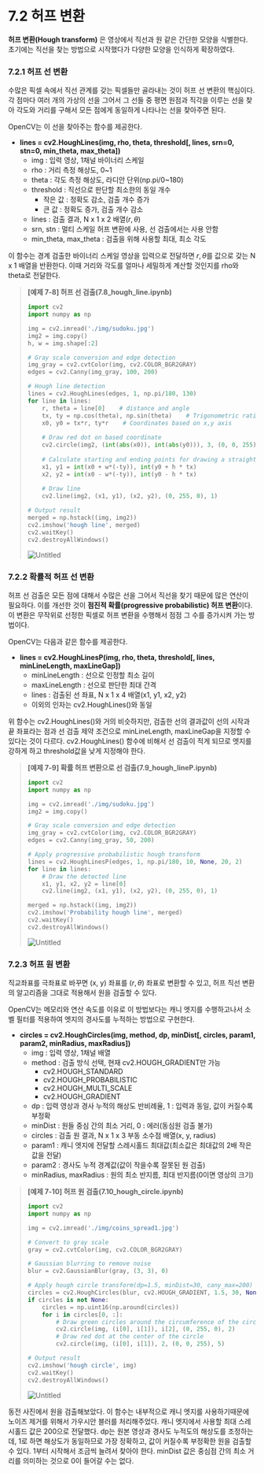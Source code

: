 # 7.2 허프 변환

**허프 변환(Hough transform)** 은 영상에서 직선과 원 같은 간단한 모양을 식별한다. 초기에는 직선을 찾는 방법으로 시작했다가 다양한 모양을 인식하게 확장하였다.

### 7.2.1 허프 선 변환

수많은 픽셀 속에서 직선 관계를 갖는 픽셀들만 골라내는 것이 허프 선 변환의 핵심이다. 각 점마다 여러 개의 가상의 선을 그어서 그 선들 중 평면 원점과 직각을 이루는 선을 찾아 각도와 거리를 구해서 모든 점에게 동일하게 나타나는 선을 찾아주면 된다.

OpenCV는 이 선을 찾아주는 함수를 제공한다.

- **lines = cv2.HoughLines(img, rho, theta, threshold[, lines, srn=0, stn=0, min_theta, max_theta])**
    - img : 입력 영상, 1채널 바이너리 스케일
    - rho : 거리 측정 해상도, 0~1
    - theta : 각도 측정 해상도, 라디안 단위(np.pi/0~180)
    - threshold : 직선으로 판단할 최소한의 동일 개수
        - 작은 값 : 정확도 감소, 검출 개수 증가
        - 큰 값 : 정확도 증가, 검출 개수 감소
    - lines : 검출 결과, N x 1 x 2 배열($r, \theta$)
    - srn, stn : 멀티 스케일 허프 변환에 사용, 선 검출에서는 사용 안함
    - min_theta, max_theta : 검출을 위해 사용할 최대, 최소 각도

이 함수는 경계 검출한 바이너리 스케일 영상을 입력으로 전달하면 $r, \theta$를 값으로 갖는 N x 1 배열을 반환한다. 이때 거리와 각도를 얼마나 세밀하게 계산할 것인지를 rho와 theta로 전달한다.

> **[예제 7-8] 허프 선 검출(7.8_hough_line.ipynb)**
> 
> 
> ```python
> import cv2
> import numpy as np
> 
> img = cv2.imread('./img/sudoku.jpg')
> img2 = img.copy()
> h, w = img.shape[:2]
> 
> # Gray scale conversion and edge detection
> img_gray = cv2.cvtColor(img, cv2.COLOR_BGR2GRAY)
> edges = cv2.Canny(img_gray, 100, 200)
> 
> # Hough line detection
> lines = cv2.HoughLines(edges, 1, np.pi/180, 130)
> for line in lines:
>     r, theta = line[0]    # distance and angle
>     tx, ty = np.cos(theta), np.sin(theta)    # Trigonometric ratios for x and y axes
>     x0, y0 = tx*r, ty*r    # Coordinates based on x,y axis
>     
>     # Draw red dot on based coordinate
>     cv2.circle(img2, (int(abs(x0)), int(abs(y0))), 3, (0, 0, 255), -1)
>     
>     # Calculate starting and ending points for drawing a straight line equation
>     x1, y1 = int(x0 + w*(-ty)), int(y0 + h * tx)
>     x2, y2 = int(x0 - w*(-ty)), int(y0 - h * tx)
>     
>     # Draw line
>     cv2.line(img2, (x1, y1), (x2, y2), (0, 255, 0), 1)
> 
> # Output result
> merged = np.hstack((img, img2))
> cv2.imshow('hough line', merged)
> cv2.waitKey()
> cv2.destroyAllWindows()
> ```
> 
> ![Untitled](7%202%20%E1%84%92%E1%85%A5%E1%84%91%E1%85%B3%20%E1%84%87%E1%85%A7%E1%86%AB%E1%84%92%E1%85%AA%E1%86%AB%2004a5c0f269914fa4bc5804c319a8f2a9/Untitled.png)
> 

### 7.2.2 확률적 허프 선 변환

허프 선 검출은 모든 점에 대해서 수많은 선을 그어서 직선을 찾기 때문에 많은 연산이 필요하다. 이를 개선한 것이 **점진적 확률(progressive probabilistic) 허프 변환**이다. 이 변환은 무작위로 선정한 픽셀로 허프 변환을 수행해서 점점 그 수를 증가시켜 가는 방법이다.

OpenCV는 다음과 같은 함수를 제공한다.

- **lines = cv2.HoughLinesP(img, rho, theta, threshold[, lines, minLineLength, maxLineGap])**
    - minLineLength : 선으로 인정할 최소 길이
    - maxLineLength : 선으로 판단한 최대 간격
    - lines : 검출된 선 좌표, N x 1 x 4 배열(x1, y1, x2, y2)
    - 이외의 인자는 cv2.HoughLines()와 동일

위 함수는 cv2.HoughLines()와 거의 비슷하지만, 검출한 선의 결과값이 선의 시작과 끝 좌표라는 점과 선 검출 제약 조건으로 minLineLength, maxLineGap을 지정할 수 있다는 것이 다르다. cv2.HoughLines() 함수에 비해서 선 검출이 적게 되므로 엣지를 강하게 하고 threshold값을 낮게 지정해야 한다.

> **[예제 7-9] 확률 허프 변환으로 선 검출(7.9_hough_lineP.ipynb)**
> 
> 
> ```python
> import cv2
> import numpy as np
> 
> img = cv2.imread('./img/sudoku.jpg')
> img2 = img.copy()
> 
> # Gray scale conversion and edge detection
> img_gray = cv2.cvtColor(img, cv2.COLOR_BGR2GRAY)
> edges = cv2.Canny(img_gray, 50, 200)
> 
> # Apply progressive probabilistic hough transform
> lines = cv2.HoughLinesP(edges, 1, np.pi/180, 10, None, 20, 2)
> for line in lines:
>     # Draw the detected line
>     x1, y1, x2, y2 = line[0]
>     cv2.line(img2, (x1, y1), (x2, y2), (0, 255, 0), 1)
> 
> merged = np.hstack((img, img2))
> cv2.imshow('Probability hough line', merged)
> cv2.waitKey()
> cv2.destroyAllWindows()
> ```
> 
> ![Untitled](7%202%20%E1%84%92%E1%85%A5%E1%84%91%E1%85%B3%20%E1%84%87%E1%85%A7%E1%86%AB%E1%84%92%E1%85%AA%E1%86%AB%2004a5c0f269914fa4bc5804c319a8f2a9/Untitled%201.png)
> 

### 7.2.3 허프 원 변환

직교좌표를 극좌표로 바꾸면 (x, y) 좌표를 ($r, \theta$) 좌표로 변환할 수 있고, 허프 직선 변환의 알고리즘을 그대로 적용해서 원을 검출할 수 있다. 

OpenCV는 메모리와 연산 속도를 이유로 이 방법보다는 캐니 엣지를 수행하고나서 소벨 필터를 적용하여 엣지의 경사도를 누적하는 방법으로 구현한다.

- **circles = cv2.HoughCircles(img, method, dp, minDist[, circles, param1, param2, minRadius, maxRadius])**
    - img : 입력 영상, 1채널 배열
    - method : 검출 방식 선택, 현재 cv2.HOUGH_GRADIENT만 가능
        - cv2.HOUGH_STANDARD
        - cv2.HOUGH_PROBABILISTIC
        - cv2.HOUGH_MULTI_SCALE
        - cv2.HOUGH_GRADIENT
    - dp : 입력 영상과 경사 누적의 해상도 반비례율, 1 : 입력과 동일, 값이 커질수록 부정확
    - minDist : 원들 중심 간의 최소 거리, 0 : 에러(동심원 검출 불가)
    - circles : 검출 원 결과, N x 1 x 3 부동 소수점 배열(x, y, radius)
    - param1 : 캐니 엣지에 전달할 스레시홀드 최대값(최소값은 최대값의 2배 작은 값을 전달)
    - param2 : 경사도 누적 경계값(값이 작을수록 잘못된 원 검출)
    - minRadius, maxRadius : 원의 최소 반지름, 최대 반지름(0이면 영상의 크기)
    

> **[예제 7-10] 허프 원 검출(7.10_hough_circle.ipynb)**
> 
> 
> ```python
> import cv2
> import numpy as np
> 
> img = cv2.imread('./img/coins_spread1.jpg')
> 
> # Convert to gray scale
> gray = cv2.cvtColor(img, cv2.COLOR_BGR2GRAY)
> 
> # Gaussian blurring to remove noise
> blur = cv2.GaussianBlur(gray, (3, 3), 0)
> 
> # Apply hough circle transform(dp=1.5, minDist=30, cany_max=200)
> circles = cv2.HoughCircles(blur, cv2.HOUGH_GRADIENT, 1.5, 30, None, 200)
> if circles is not None:
>     circles = np.uint16(np.around(circles))
>     for i in circles[0, :]:
>         # Draw green circles around the circumference of the circle
>         cv2.circle(img, (i[0], i[1]), i[2], (0, 255, 0), 2)
>         # Draw red dot at the center of the circle
>         cv2.circle(img, (i[0], i[1]), 2, (0, 0, 255), 5)
> 
> # Output result
> cv2.imshow('hough circle', img)
> cv2.waitKey()
> cv2.destroyAllWindows()
> ```
> 
> ![Untitled](7%202%20%E1%84%92%E1%85%A5%E1%84%91%E1%85%B3%20%E1%84%87%E1%85%A7%E1%86%AB%E1%84%92%E1%85%AA%E1%86%AB%2004a5c0f269914fa4bc5804c319a8f2a9/Untitled%202.png)
> 

동전 사진에서 원을 검출해보았다. 이 함수는 내부적으로 캐니 엣지를 사용하기때문에 노이즈 제거를 위해서 가우시안 블러를 처리해주었다. 캐니 엣지에서 사용할 최대 스레시홀드 값은 200으로 전달했다. dp는 원본 영상과 경사도 누적도의 해상도를 조정하는데, 1로 하면 해상도가 동일하므로 가장 정확하고, 값이 커질수록 부정확한 원을 검출할 수 있다. 1부터 시작해서 조금씩 늘려서 찾아야 한다. minDist 값은 중심점 간의 최소 거리를 의미하는 것으로 0이 들어갈 수는 없다.
